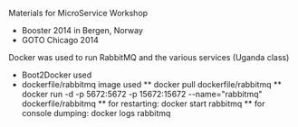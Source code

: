 Materials for MicroService Workshop

* Booster 2014 in Bergen, Norway
* GOTO Chicago 2014


Docker was used to run RabbitMQ and the various services (Uganda class)

* Boot2Docker used
* dockerfile/rabbitmq image used
** docker pull dockerfile/rabbitmq
** docker run -d -p 5672:5672 -p 15672:15672 --name="rabbitmq" dockerfile/rabbitmq
** for restarting: docker start rabbitmq
** for console dumping: docker logs rabbitmq
